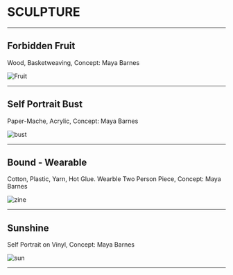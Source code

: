 # SCULPTURE

---

## Forbidden Fruit

Wood, Basketweaving, Concept: Maya Barnes

![Fruit](https://mayacbarnes.github.io/assets/images/ForbiddenFruit.jpg)

---

## Self Portrait Bust

Paper-Mache, Acrylic, Concept: Maya Barnes

![bust](https://mayacbarnes.github.io/assets/images/bust.jpg)

---
## Bound - Wearable

Cotton, Plastic, Yarn, Hot Glue.
Wearble Two Person Piece, Concept: Maya Barnes

![zine](https://mayacbarnes.github.io/assets/images/bound.jpg)

---
## Sunshine

Self Portrait on Vinyl, Concept: Maya Barnes

![sun](https://mayacbarnes.github.io/assets/images/DrawingFinalproj.jpg)

---
